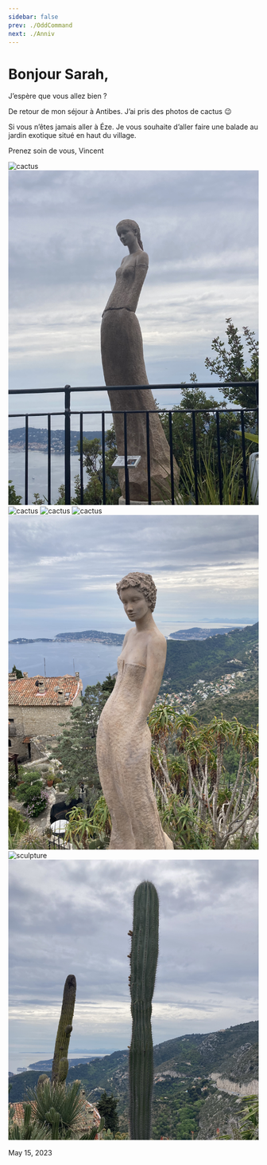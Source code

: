 ```yaml
---
sidebar: false
prev: ./OddCommand
next: ./Anniv
---
```


# Bonjour Sarah,
J’espère que vous allez bien ?

De retour de mon séjour à Antibes. J’ai pris des photos de cactus 😉

Si vous n’êtes jamais aller à Éze. Je vous souhaite d’aller faire une balade au jardin exotique situé en haut du village.

Prenez soin de vous,
Vincent

![cactus](../.vuepress/public/img/IMG_0383.jpeg)
![sculpture](../.vuepress/public/img/IMG_0381.jpeg)
![cactus](../.vuepress/public/img/IMG_0380.jpeg)
![cactus](../.vuepress/public/img/IMG_0378.jpeg)
![cactus](../.vuepress/public/img/IMG_0375.jpeg)
![cactus](../.vuepress/public/img/IMG_0374.jpeg)
![sculpture](../.vuepress/public/img/IMG_0373.jpeg)
![cactus](../.vuepress/public/img/IMG_0371.jpeg)

May 15, 2023